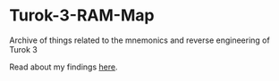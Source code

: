 # Turok-3-RAM-Map
Archive of things related to the mnemonics and reverse engineering of Turok 3

Read about my findings [here](https://github.com/Drahsid/Turok-3-RAM-Map/blob/master/TUROK3.md).
